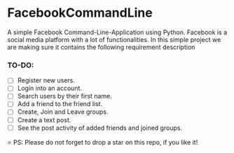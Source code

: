 # FacebookCommandLine
A simple Facebook Command-Line-Application using Python.
Facebook is a social media platform with a lot of functionalities. In this simple project we are making sure it contains the following requirement description

### TO-DO:
- [ ] Register new users.
- [ ] Login into an account.
- [ ] Search users by their first name.
- [ ] Add a friend to the friend list.
- [ ] Create, Join and Leave groups.
- [ ] Create a text post.
- [ ] See the post activity of added friends and joined groups.

⭐ PS: Please do not forget to drop a star on this repo, if you like it!

